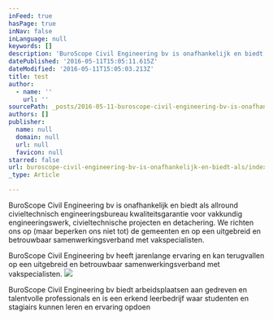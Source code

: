 ```yaml
---
inFeed: true
hasPage: true
inNav: false
inLanguage: null
keywords: []
description: 'BuroScope Civil Engineering bv is onafhankelijk en biedt als allround civieltechnisch engineeringsbureau kwaliteitsgarantie voor vakkundig engineeringswerk, civieltechnische projecten en detachering. We richten ons op (maar beperken ons niet tot) de gemeenten en op een uitgebreid en betrouwbaar samenwerkingsverband met vakspecialisten.'
datePublished: '2016-05-11T15:05:11.615Z'
dateModified: '2016-05-11T15:05:03.213Z'
title: test
author:
  - name: ''
    url: ''
sourcePath: _posts/2016-05-11-buroscope-civil-engineering-bv-is-onafhankelijk-en-biedt-als.md
authors: []
publisher:
  name: null
  domain: null
  url: null
  favicon: null
starred: false
url: buroscope-civil-engineering-bv-is-onafhankelijk-en-biedt-als/index.html
_type: Article

---
```

BuroScope Civil Engineering bv is onafhankelijk en biedt als allround civieltechnisch engineeringsbureau kwaliteitsgarantie voor vakkundig engineeringswerk, civieltechnische projecten en detachering. We richten ons op (maar beperken ons niet tot) de gemeenten en op een uitgebreid en betrouwbaar samenwerkingsverband met vakspecialisten.

BuroScope Civil Engineering bv heeft jarenlange ervaring en kan terugvallen op een uitgebreid en betrouwbaar samenwerkingsverband met vakspecialisten.
![](https://the-grid-user-content.s3-us-west-2.amazonaws.com/9f33d0bf-4e1a-456f-a08d-cc797ccc6341.png)

BuroScope Civil Engineering bv biedt arbeidsplaatsen aan gedreven en talentvolle professionals en is een erkend leerbedrijf waar studenten en stagiairs kunnen leren en ervaring opdoen